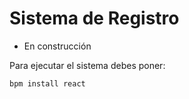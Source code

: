 <h1> Sistema de Registro </h1>

- En construcción

Para ejecutar el sistema debes poner:

```bpm install react ```
